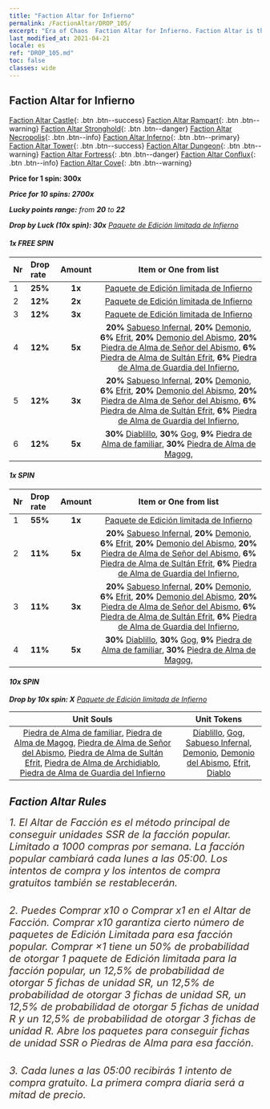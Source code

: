 ```yaml
---
title: "Faction Altar for Infierno"
permalink: /FactionAltar/DROP_105/
excerpt: "Era of Chaos  Faction Altar for Infierno. Faction Altar is the primary method for obtaining SSR units from the popular faction. Limited to 1,000 purchases each week. The popular faction changes at 05:00 every Monday. Purchase attempts and free purchase attempts will also reset then."
last_modified_at: 2021-04-21
locale: es
ref: "DROP_105.md"
toc: false
classes: wide
---
```


##  Faction Altar for **Infierno**

  [Faction Altar Castle](/es/FactionAltar/DROP_101/){: .btn .btn--success} [Faction Altar Rampart](/es/FactionAltar/DROP_102/){: .btn .btn--warning} [Faction Altar Stronghold](/es/FactionAltar/DROP_103/){: .btn .btn--danger} [Faction Altar Necropolis](/es/FactionAltar/DROP_104/){: .btn .btn--info} [Faction Altar Inferno](/es/FactionAltar/DROP_105/){: .btn .btn--primary} [Faction Altar Tower](/es/FactionAltar/DROP_106/){: .btn .btn--success} [Faction Altar Dungeon](/es/FactionAltar/DROP_107/){: .btn .btn--warning} [Faction Altar Fortress](/es/FactionAltar/DROP_108/){: .btn .btn--danger} [Faction Altar Conflux](/es/FactionAltar/DROP_109/){: .btn .btn--info} [Faction Altar Cove](/es/FactionAltar/DROP_112/){: .btn .btn--warning} 

  **Price for 1 spin: 300x** <i class="fas fa-gem"/>

  **Price for 10 spins: 2700x** <i class="fas fa-gem"/>

  **Lucky points range:** from **20** to **22**

  **Drop by Luck (10x spin): 30x** [Paquete de Edición limitada de Infierno](/es/Items/con_2104/)

####  1x FREE SPIN 

  |    Nr    |  Drop rate  |  Amount   |   Item or One from list  |
  |:---------|:------------|:---------:|:------------------------:|
  | 1 | **25%** | **1x** | [Paquete de Edición limitada de Infierno](/es/Items/con_2104/) |
  | 2 | **12%** | **2x** | [Paquete de Edición limitada de Infierno](/es/Items/con_2104/) |
  | 3 | **12%** | **3x** | [Paquete de Edición limitada de Infierno](/es/Items/con_2104/) |
  | 4 | **12%** | **5x** |  **20%** [Sabueso Infernal](/es/Items/unt_228/),  **20%** [Demonio](/es/Items/unt_229/),  **6%** [Efrit](/es/Items/unt_231/),  **20%** [Demonio del Abismo](/es/Items/unt_230/),  **20%** [Piedra de Alma de Señor del Abismo](/es/Items/unt_316/),  **6%** [Piedra de Alma de Sultán Efrit](/es/Items/unt_317/),  **6%** [Piedra de Alma de Guardia del Infierno](/es/Items/unt_315/),  |
  | 5 | **12%** | **3x** |  **20%** [Sabueso Infernal](/es/Items/unt_228/),  **20%** [Demonio](/es/Items/unt_229/),  **6%** [Efrit](/es/Items/unt_231/),  **20%** [Demonio del Abismo](/es/Items/unt_230/),  **20%** [Piedra de Alma de Señor del Abismo](/es/Items/unt_316/),  **6%** [Piedra de Alma de Sultán Efrit](/es/Items/unt_317/),  **6%** [Piedra de Alma de Guardia del Infierno](/es/Items/unt_315/),  |
  | 6 | **12%** | **5x** |  **30%** [Diablillo](/es/Items/unt_226/),  **30%** [Gog](/es/Items/unt_227/),  **9%** [Piedra de Alma de familiar](/es/Items/unt_313/),  **30%** [Piedra de Alma de Magog](/es/Items/unt_314/),  |


####  1x SPIN 

  |    Nr    |  Drop rate  |  Amount   |   Item or One from list  |
  |:---------|:------------|:---------:|:------------------------:|
  | 1 | **55%** | **1x** | [Paquete de Edición limitada de Infierno](/es/Items/con_2104/) |
  | 2 | **11%** | **5x** |  **20%** [Sabueso Infernal](/es/Items/unt_228/),  **20%** [Demonio](/es/Items/unt_229/),  **6%** [Efrit](/es/Items/unt_231/),  **20%** [Demonio del Abismo](/es/Items/unt_230/),  **20%** [Piedra de Alma de Señor del Abismo](/es/Items/unt_316/),  **6%** [Piedra de Alma de Sultán Efrit](/es/Items/unt_317/),  **6%** [Piedra de Alma de Guardia del Infierno](/es/Items/unt_315/),  |
  | 3 | **11%** | **3x** |  **20%** [Sabueso Infernal](/es/Items/unt_228/),  **20%** [Demonio](/es/Items/unt_229/),  **6%** [Efrit](/es/Items/unt_231/),  **20%** [Demonio del Abismo](/es/Items/unt_230/),  **20%** [Piedra de Alma de Señor del Abismo](/es/Items/unt_316/),  **6%** [Piedra de Alma de Sultán Efrit](/es/Items/unt_317/),  **6%** [Piedra de Alma de Guardia del Infierno](/es/Items/unt_315/),  |
  | 4 | **11%** | **5x** |  **30%** [Diablillo](/es/Items/unt_226/),  **30%** [Gog](/es/Items/unt_227/),  **9%** [Piedra de Alma de familiar](/es/Items/unt_313/),  **30%** [Piedra de Alma de Magog](/es/Items/unt_314/),  |


####  10x SPIN 

  **Drop by 10x spin: X** [Paquete de Edición limitada de Infierno](/es/Items/con_2104/)

  |    Unit Souls    |  Unit Tokens  |
  |:----------------:|:-------------:|
  | [Piedra de Alma de familiar](/es/Items/unt_313/), [Piedra de Alma de Magog](/es/Items/unt_314/), [Piedra de Alma de Señor del Abismo](/es/Items/unt_316/), [Piedra de Alma de Sultán Efrit](/es/Items/unt_317/), [Piedra de Alma de Archidiablo](/es/Items/unt_318/), [Piedra de Alma de Guardia del Infierno](/es/Items/unt_315/) | [Diablillo](/es/Items/unt_226/), [Gog](/es/Items/unt_227/), [Sabueso Infernal](/es/Items/unt_228/), [Demonio](/es/Items/unt_229/), [Demonio del Abismo](/es/Items/unt_230/), [Efrit](/es/Items/unt_231/), [Diablo](/es/Items/unt_232/) |



## Faction Altar Rules

  <span style="color: #3c2a1e;font-size:20px">1. El Altar de Facción es el método principal de conseguir unidades SSR de la facción popular. Limitado a 1000 compras por semana. La facción popular cambiará cada lunes a las 05:00. Los intentos de compra y los intentos de compra gratuitos también se restablecerán. </span><br/>

<br/>  <span style="color: #3c2a1e;font-size:20px">2. Puedes Comprar x10 o Comprar x1 en el Altar de Facción. Comprar x10 garantiza cierto número de paquetes de Edición Limitada para esa facción popular. Comprar ×1 tiene un 50% de probabilidad de otorgar 1 paquete de Edición limitada para la facción popular, un 12,5% de probabilidad de otorgar 5 fichas de unidad SR, un 12,5% de probabilidad de otorgar 3 fichas de unidad SR, un 12,5% de probabilidad de otorgar 5 fichas de unidad R y un 12,5% de probabilidad de otorgar 3 fichas de unidad R. Abre los paquetes para conseguir fichas de unidad SSR o Piedras de Alma para esa facción.</span>

<br/>  <span style="color: #3c2a1e;font-size:20px">3. Cada lunes a las 05:00 recibirás 1 intento de compra gratuito. La primera compra diaria será a mitad de precio.</span><br/>

<br/>